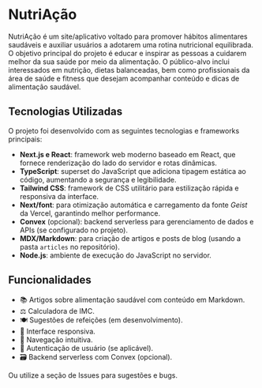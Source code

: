 # NutriAção

NutriAção é um site/aplicativo voltado para promover hábitos alimentares saudáveis e auxiliar usuários a adotarem uma rotina nutricional equilibrada. O objetivo principal do projeto é educar e inspirar as pessoas a cuidarem melhor da sua saúde por meio da alimentação. O público-alvo inclui interessados em nutrição, dietas balanceadas, bem como profissionais da área de saúde e fitness que desejam acompanhar conteúdo e dicas de alimentação saudável.

## Tecnologias Utilizadas

O projeto foi desenvolvido com as seguintes tecnologias e frameworks principais:

- **Next.js e React**: framework web moderno baseado em React, que fornece renderização do lado do servidor e rotas dinâmicas.
- **TypeScript**: superset do JavaScript que adiciona tipagem estática ao código, aumentando a segurança e legibilidade.
- **Tailwind CSS**: framework de CSS utilitário para estilização rápida e responsiva da interface.
- **Next/font**: para otimização automática e carregamento da fonte _Geist_ da Vercel, garantindo melhor performance.
- **Convex** (opcional): backend serverless para gerenciamento de dados e APIs (se configurado no projeto).
- **MDX/Markdown**: para criação de artigos e posts de blog (usando a pasta `articles` no repositório).
- **Node.js**: ambiente de execução do JavaScript no servidor.

## Funcionalidades

- 📚 Artigos sobre alimentação saudável com conteúdo em Markdown.
- ⚖️ Calculadora de IMC.
- 🍽️ Sugestões de refeições (em desenvolvimento).
- 📱 Interface responsiva.
- 🧭 Navegação intuitiva.
- 🔐 Autenticação de usuário (se aplicável).
- 🗃️ Backend serverless com Convex (opcional).

Ou utilize a seção de Issues para sugestões e bugs.
